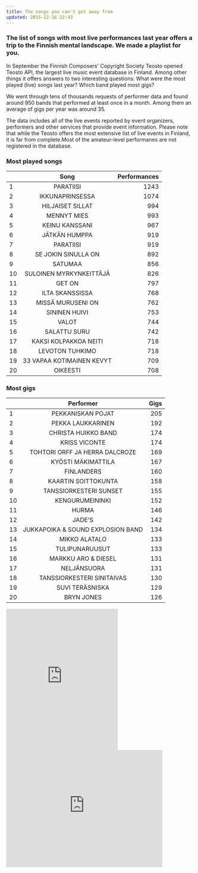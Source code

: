 ```yaml
---
title: The songs you can't get away from
updated: 2015-12-16 22:43
---
```


### The list of songs with most live performances last year offers a trip to the Finnish mental landscape. We made a playlist for you. 

In September the Finnish Composers' Copyright Society Teosto opened Teosto API, the largest live music event database in Finland. Among other things it offers answers to two interesting questions: What were the most played (live) songs last year? Which band played most gigs? 

We went through tens of thousands requests of performer data and found around 950 bands that performed at least once in a month. Among them an average of gigs per year was around 35.

The data includes all of the live events reported by event organizers, performers and other services that provide event information. Please note that while the Teosto offers the most extensive list of live events in Finland, it is far from complete.Most of the amateur-level performanes are not registered in the database. 


### Most played songs

|      | Song         | Performances |
| ------------- |:-------------:| -----:|
| 1  | PARATIISI                 | 1243 |
| 2  | IKKUNAPRINSESSA           | 1074 |
| 3  | HILJAISET SILLAT          | 994  |
| 4  | MENNYT MIES               | 993  |
| 5  | KEINU KANSSANI            | 967  |
| 6  | JÄTKÄN HUMPPA             | 919  |
| 7  | PARATIISI                 | 919  |
| 8  | SE JOKIN SINULLA ON       | 892  |
| 9  | SATUMAA                   | 856  |
| 10 | SULOINEN MYRKYNKEITTÄJÄ   | 826  |
| 11 | GET ON                    | 797  |
| 12 | ILTA SKANSSISSA           | 768  |
| 13 | MISSÄ MURUSENI ON         | 762  |
| 14 | SININEN HUIVI             | 753  |
| 15 | VALOT                     | 744  |
| 16 | SALATTU SURU              | 742  |
| 17 | KAKSI KOLPAKKOA NEITI     | 718  |
| 18 | LEVOTON TUHKIMO           | 718  |
| 19 | 33 VAPAA KOTIMAINEN KEVYT | 709  |
| 20 | OIKEESTI                  | 708  |

### Most gigs

|      | Performer         | Gigs |
| ------------- |:-------------:| -----:|
| 1         | PEKKANISKAN POJAT                 | 205 |
| 2         | PEKKA LAUKKARINEN                 | 192 |
| 3         | CHRISTA HUIKKO BAND               | 174 |
| 4         | KRISS VICONTE                     | 174 |
| 5         | TOHTORI ORFF JA HERRA DALCROZE    | 169 |
| 6         | KYÖSTI MÄKIMATTILA                | 167 |
| 7         | FINLANDERS                        | 160 |
| 8         | KAARTIN SOITTOKUNTA               | 158 |
| 9         | TANSSIORKESTERI SUNSET            | 155 |
| 10        | KENGURUMEININKI                   | 152 |
| 11        | HURMA                             | 146 |
| 12        | JADE'S                            | 142 |
| 13        | JUKKAPOIKA & SOUND EXPLOSION BAND | 134 |
| 14        | MIKKO ALATALO                     | 133 |
| 15        | TULIPUNARUUSUT                    | 133 |
| 16        | MARKKU ARO & DIESEL               | 131 |
| 17        | NELJÄNSUORA                       | 131 |
| 18        | TANSSIORKESTERI SINITAIVAS        | 130 |
| 19        | SUVI TERÄSNISKA                   | 129 |
| 20        | BRYN JONES                        | 126 |

<iframe src="https://embed.spotify.com/?uri=spotify%3Auser%3A1158060706%3Aplaylist%3A2tXFmxGYyMT8kuWDvnzHBC" width="300" height="380" frameborder="0" allowtransparency="true"></iframe>

<iframe width="420" height="315" src="https://www.youtube.com/embed/FJG76l345E4" frameborder="0" allowfullscreen></iframe>